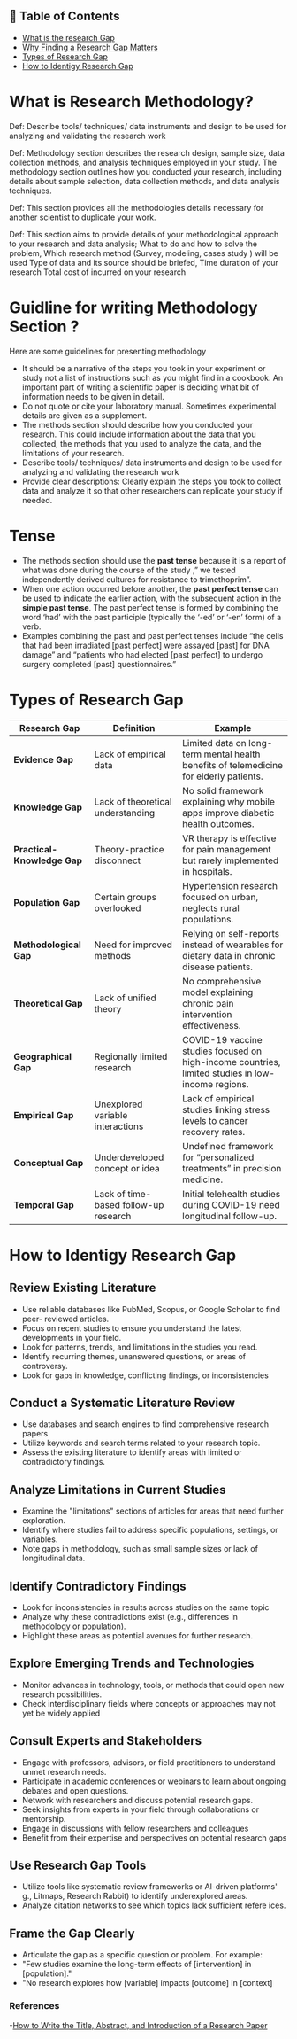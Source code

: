 
## 📑 Table of Contents  

- [What is the research Gap](#What-is-the-research-Gap)  
- [Why Finding a Research Gap Matters](#Why-Finding-a-Research-Gap-Matters)   
- [Types of Research Gap](#Types-of-Research-Gap)  
- [How to Identigy Research Gap](#How-to-Identigy-Research-Gap)  


# What is Research Methodology?

Def: Describe tools/ techniques/ data instruments and design to be used for analyzing and validating the research work

Def: Methodology section describes the research design, sample size, data collection methods, and analysis techniques employed in your study. The methodology section outlines how you conducted your research, including details about sample selection, data collection methods, and data analysis techniques.

Def: This section provides all the methodologies details necessary for another scientist to duplicate your work.

Def: This section aims to provide details of your methodological approach to your research and data analysis; What to do and how to solve the problem, Which research method (Survey, modeling, cases study ) will be used Type of data and its source should be briefed, Time duration of your research Total cost of incurred on your research



# Guidline for writing Methodology Section ?
Here are some guidelines for presenting methodology

- It should be a narrative of the steps you took in your experiment or study not a list of instructions such as you might find in a cookbook. An 
important part of writing a scientific paper is deciding what bit of information needs to be given in detail.
- Do not quote or cite your laboratory manual. Sometimes experimental details are given as a supplement.
- The methods section should describe how you conducted your research. This could include information about the data that you collected, the methods that you used to analyze the data, and the limitations of your research.
- Describe tools/ techniques/ data instruments and design to be used for analyzing and validating the research work
- Provide clear descriptions: Clearly explain the steps you took to collect data and analyze it so that other researchers can replicate your study if needed.

# Tense

- The methods section should use the **past tense** because it is a report of what was done during the course of the study ,” we tested independently derived cultures for resistance to trimethoprim”.
- When one action occurred before another, the **past perfect tense** can be used to indicate the earlier action, with the subsequent action in the **simple past tense**. The past perfect tense is formed by combining the word ‘had’ with the past participle (typically the ‘-ed’ or ‘-en’ form) of a verb.
- Examples combining the past and past perfect tenses include “the cells that had been irradiated [past perfect] were assayed [past] for DNA damage” and “patients who had elected [past perfect] to undergo surgery completed [past] questionnaires.”





# Types of Research Gap

| **Research Gap**           | **Definition**                                 | **Example**                                                                 |
|-----------------------------|-----------------------------------------------|------------------------------------------------------------------------------|
| **Evidence Gap**            | Lack of empirical data                        | Limited data on long-term mental health benefits of telemedicine for elderly patients. |
| **Knowledge Gap**           | Lack of theoretical understanding             | No solid framework explaining why mobile apps improve diabetic health outcomes. |
| **Practical-Knowledge Gap** | Theory-practice disconnect                    | VR therapy is effective for pain management but rarely implemented in hospitals. |
| **Population Gap**          | Certain groups overlooked                     | Hypertension research focused on urban, neglects rural populations. |
| **Methodological Gap**      | Need for improved methods                     | Relying on self-reports instead of wearables for dietary data in chronic disease patients. |
| **Theoretical Gap**         | Lack of unified theory                        | No comprehensive model explaining chronic pain intervention effectiveness. |
| **Geographical Gap**        | Regionally limited research                   | COVID-19 vaccine studies focused on high-income countries, limited studies in low-income regions. |
| **Empirical Gap**           | Unexplored variable interactions              | Lack of empirical studies linking stress levels to cancer recovery rates. |
| **Conceptual Gap**          | Underdeveloped concept or idea                | Undefined framework for “personalized treatments” in precision medicine. |
| **Temporal Gap**            | Lack of time-based follow-up research         | Initial telehealth studies during COVID-19 need longitudinal follow-up. |

# How to Identigy Research Gap
## Review Existing Literature
- Use reliable databases like PubMed, Scopus, or Google Scholar to find peer- reviewed articles.
- Focus on recent studies to ensure you understand the latest developments in your field.
- Look for patterns, trends, and limitations in the studies you read.
- Identify recurring themes, unanswered questions, or areas of controversy.
- Look for gaps in knowledge, conflicting findings, or inconsistencies
## Conduct a Systematic Literature Review
- Use databases and search engines to find comprehensive research papers
- Utilize keywords and search terms related to your research topic.
- Assess the existing literature to identify areas with limited or contradictory findings.

## Analyze Limitations in Current Studies
- Examine the "limitations" sections of articles for areas that need further exploration.
- Identify where studies fail to address specific populations, settings, or variables.
- Note gaps in methodology, such as small sample sizes or lack of longitudinal data.

## Identify Contradictory Findings
- Look for inconsistencies in results across studies on the same topic
- Analyze why these contradictions exist (e.g., differences in methodology or population).
- Highlight these areas as potential avenues for further research.
  
## Explore Emerging Trends and Technologies
- Monitor advances in technology, tools, or methods that could open new research possibilities.
- Check interdisciplinary fields where concepts or approaches may not yet be widely applied

## Consult Experts and Stakeholders
- Engage with professors, advisors, or field practitioners to understand unmet research needs.
- Participate in academic conferences or webinars to learn about ongoing debates and open questions.
- Network with researchers and discuss potential research gaps.
- Seek insights from experts in your field through collaborations or mentorship.
- Engage in discussions with fellow researchers and colleagues
- Benefit from their expertise and perspectives on potential research gaps

## Use Research Gap Tools
- Utilize tools like systematic review frameworks or Al-driven platforms' g., Litmaps, Research Rabbit) to identify underexplored areas.
- Analyze citation networks to see which topics lack sufficient refere ices.

## Frame the Gap Clearly
- Articulate the gap as a specific question or problem. For example:
- "Few studies examine the long-term effects of [intervention] in [population]."
- "No research explores how [variable] impacts [outcome] in [context]



### References
-[How to Write the Title, Abstract, and Introduction of a Research Paper](https://chatgpt.com/c/68e8b628-d3cc-8323-be94-ff1f488784a2)




️


























































































